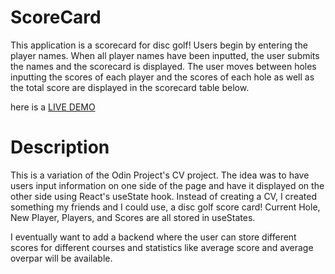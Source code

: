# ScoreCard
This application is a scorecard for disc golf! Users begin by entering the player names. When all player names have been inputted, the user submits the names and the scorecard is displayed. The user moves between holes inputting the scores of each player and the scores of each hole as well as the total score are displayed in the scorecard table below.

here is a [LIVE DEMO](https://venerable-croissant-c44ec9.netlify.app/)

# Description
This is a variation of the Odin Project's CV project. The idea was to have users input information on one side of the page and have it displayed on the other side using React's useState hook. Instead of creating a CV, I created something my friends and I could use, a disc golf score card! Current Hole, New Player, Players, and Scores are all stored in useStates.

I eventually want to add a backend where the user can store different scores for different courses and statistics like average score and average overpar will be available.